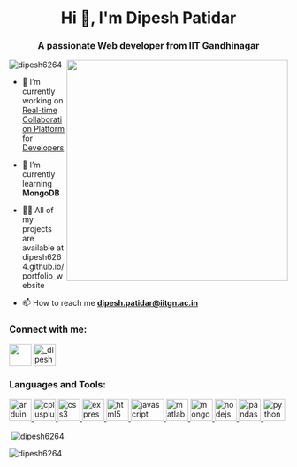 
<h1 align="center">Hi 👋, I'm Dipesh Patidar</h1>
<h3 align="center">A passionate Web developer from IIT Gandhinagar</h3>
<img align="right" width="400" src="https://img.freepik.com/free-vector/hacker-operating-laptop-cartoon-icon-illustration-technology-icon-concept-isolated-flat-cartoon-style_138676-2387.jpg?w=996&t=st=1690610968~exp=1690611568~hmac=700817209eea5c9009f8bd326749143ed3e30e4bd779d9c1b516d9e14c12c25b">
<p align="left"> <img src="https://komarev.com/ghpvc/?username=dipesh6264&label=Profile%20views&color=0e75b6&style=flat" alt="dipesh6264" /> </p>

- 🔭 I’m currently working on [Real-time Collaboration Platform for Developers](https://github.com/dipesh6264/Metis_project_compiler)

- 🌱 I’m currently learning **MongoDB**

- 👨‍💻 All of my projects are available at dipesh6264.github.io/portfolio_website

- 📫 How to reach me **dipesh.patidar@iitgn.ac.in**

<h3 align="left">Connect with me:</h3>
<p align="left">
<a href="https://linkedin.com/in/dipesh-patidar-586133256/" target="blank"><img align="center" src="https://img.freepik.com/premium-vector/square-linkedin-logo-isolated-white-background_469489-892.jpg?size=626&ext=jpg&ga=GA1.1.123733343.1681604264&semt=ais" height="40" width="40" /></a>
<a href="https://instagram.com/_dipesh_patidar_" target="blank"><img align="center" src="https://img.freepik.com/free-vector/instagram-icon_1057-2227.jpg?size=626&ext=jpg&ga=GA1.1.123733343.1681604264&semt=ais" alt="_dipesh_patidar_" height="40" width="40" /></a>
</p>

<h3 align="left">Languages and Tools:</h3>
<p align="left"> <a href="https://www.arduino.cc/" target="_blank" rel="noreferrer"> <img src="https://cdn.worldvectorlogo.com/logos/arduino-1.svg" alt="arduino" width="40" height="40"/> </a> <a href="https://www.w3schools.com/cpp/" target="_blank" rel="noreferrer"> <img src="https://upload.wikimedia.org/wikipedia/commons/thumb/1/18/ISO_C%2B%2B_Logo.svg/1822px-ISO_C%2B%2B_Logo.svg.png" alt="cplusplus" width="40" height="40"/> </a> <a href="https://www.w3schools.com/css/" target="_blank" rel="noreferrer"> <img src="https://cdn-icons-png.flaticon.com/512/919/919826.png?w=996&t=st=1690613336~exp=1690613936~hmac=8751061a282a6d8b582dd75e36cf9a54396414d4d009c92db060c270e7f9e961" alt="css3" width="40" height="40"/> </a> <a href="https://expressjs.com" target="_blank" rel="noreferrer"> <img src="https://encrypted-tbn0.gstatic.com/images?q=tbn:ANd9GcQPwlGiXsLjsbNDEBQ_fzEwxqLV3VNJIHL8z9SYZ1kb0PQbNXmqCYmm1DTdLwfCF1LDo-I&usqp=CAU" alt="express" width="40" height="40"/> </a> <a href="https://www.w3.org/html/" target="_blank" rel="noreferrer"> <img src="https://cdn-icons-png.flaticon.com/512/919/919827.png?w=996&t=st=1690613264~exp=1690613864~hmac=a4901f76f3582d615e3cdc5c996bf4ad5f7caa9a52952925e0ca105449a042c8" alt="html5" width="40" height="40"/> </a> <a href="https://developer.mozilla.org/en-US/docs/Web/JavaScript" target="_blank" rel="noreferrer"> <img src="https://www.freepnglogos.com/uploads/javascript-png/javascript-logo-transparent-logo-javascript-images-3.png" alt="javascript" width="60" height="40"/> </a> <a href="https://www.mathworks.com/" target="_blank" rel="noreferrer"> <img src="https://upload.wikimedia.org/wikipedia/commons/2/21/Matlab_Logo.png" alt="matlab" width="40" height="40"/> </a> <a href="https://www.mongodb.com/" target="_blank" rel="noreferrer"> <img src="https://www.pngall.com/wp-content/uploads/13/Mongodb-PNG-Image-HD.png" alt="mongodb" width="40" height="40"/> </a> <a href="https://nodejs.org" target="_blank" rel="noreferrer"> <img src="https://cdn-icons-png.flaticon.com/512/919/919825.png?w=996&t=st=1690626068~exp=1690626668~hmac=1fa613f21418c6761a4cf996a4475401ef75dbdaa44bb7e4856f3e13ef4b0adf" alt="nodejs" width="40" height="40"/> </a> <a href="https://pandas.pydata.org/" target="_blank" rel="noreferrer"> <img src="https://miro.medium.com/v2/resize:fit:1100/0*RWkQ0Fziw792xa0S" alt="pandas" width="40" height="40"/> </a> <a href="https://www.python.org" target="_blank" rel="noreferrer"> <img src="https://cdn-icons-png.flaticon.com/512/423/423066.png?w=996&t=st=1690613436~exp=1690614036~hmac=118b1d3940f2e9626850d46ac31959a4cf687c846b8f5f7befb054e470bc6b5f" alt="python" width="40" height="40"/> </a> </p>

<p>&nbsp;<img align="center" src="https://github-readme-stats.vercel.app/api?username=dipesh6264&show_icons=true&locale=en" alt="dipesh6264" /></p>

<p><img align="center" src="https://github-readme-streak-stats.herokuapp.com/?user=dipesh6264&" alt="dipesh6264" /></p>
